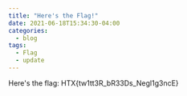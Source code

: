 ```yaml
---
title: "Here's the Flag!"
date: 2021-06-18T15:34:30-04:00
categories:
  - blog
tags:
  - Flag
  - update
---
```


Here's the flag: HTX{tw1tt3R_bR33Ds_Negl1g3ncE}
